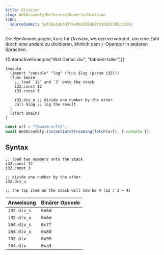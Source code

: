 ```yaml
---
title: Division
slug: WebAssembly/Reference/Numeric/Division
l10n:
  sourceCommit: 5af6da1da593fae9b3208eb9fd308213d5c3359c
---
```


Die **`div`**-Anweisungen, kurz für _Division_, werden verwendet, um eine Zahl durch eine andere zu dividieren, ähnlich dem **`/`**-Operator in anderen Sprachen.

{{InteractiveExample("Wat Demo: div", "tabbed-taller")}}

```wat interactive-example
(module
  (import "console" "log" (func $log (param i32)))
  (func $main
    ;; load `12` and `3` onto the stack
    i32.const 12
    i32.const 3

    i32.div_u ;; divide one number by the other
    call $log ;; log the result
  )
  (start $main)
)
```

```js interactive-example
const url = "{%wasm-url%}";
await WebAssembly.instantiateStreaming(fetch(url), { console });
```

## Syntax

```wasm
;; load two numbers onto the stack
i32.const 12
i32.const 3

;; divide one number by the other
i32.div_u

;; the top item on the stack will now be 4 (12 / 3 = 4)
```

| Anweisung   | Binärer Opcode |
| ----------- | -------------- |
| `i32.div_s` | `0x6d`         |
| `i32.div_u` | `0x6e`         |
| `i64.div_s` | `0x7f`         |
| `i64.div_u` | `0x80`         |
| `f32.div`   | `0x95`         |
| `f64.div`   | `0xa3`         |
